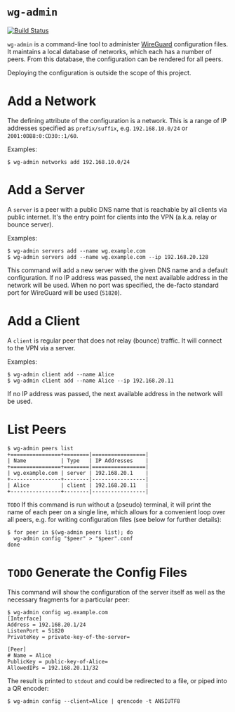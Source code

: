 # `wg-admin`

[![Build Status](https://travis-ci.org/uhlig-it/wg-admin.svg?branch=master)](https://travis-ci.org/uhlig-it/wg-admin)

`wg-admin` is a command-line tool to administer [WireGuard](https://www.wireguard.com/) configuration files. It maintains a local database of networks, which each has a number of peers. From this database, the configuration can be rendered for all peers.

Deploying the configuration is outside the scope of this project.

# Add a Network

The defining attribute of the configuration is a network. This is a range of IP addresses specified as `prefix/suffix`, e.g. `192.168.10.0/24` or `2001:0DB8:0:CD30::1/60`.

Examples:

```command
$ wg-admin networks add 192.168.10.0/24
```

# Add a Server

A `server` is a peer with a public DNS name that is reachable by all clients via public internet. It's the entry point for clients into the VPN (a.k.a. relay or bounce server).

Examples:

```command
$ wg-admin servers add --name wg.example.com
$ wg-admin servers add --name wg.example.com --ip 192.168.20.128
```

This command will add a new server with the given DNS name and a default configuration. If no IP address was passed, the next available address in the network will be used. When no port was specified, the de-facto standard port for WireGuard will be used (`51820`).

# Add a Client

A `client` is regular peer that does not relay (bounce) traffic. It will connect to the VPN via a server.

Examples:

```command
$ wg-admin client add --name Alice
$ wg-admin client add --name Alice --ip 192.168.20.11
```

If no IP address was passed, the next available address in the network will be used.

# List Peers

```command
$ wg-admin peers list
+================+========|=================|
| Name           | Type   | IP Addresses    |
+================+========|=================|
| wg.example.com | server | 192.168.20.1    |
+----------------+--------|-----------------|
| Alice          | client | 192.168.20.11   |
+----------------+--------|-----------------|
```

`TODO` If this command is run without a (pseudo) terminal, it will print the name of each peer on a single line, which allows for a convenient loop over all peers, e.g. for writing configuration files (see below for further details):

```command
$ for peer in $(wg-admin peers list); do
  wg-admin config "$peer" > "$peer".conf
done
```

# `TODO` Generate the Config Files

This command will show the configuration of the server itself as well as the necessary fragments for a particular peer:

```command
$ wg-admin config wg.example.com
[Interface]
Address = 192.168.20.1/24
ListenPort = 51820
PrivateKey = private-key-of-the-server=

[Peer]
# Name = Alice
PublicKey = public-key-of-Alice=
AllowedIPs = 192.168.20.11/32
```

The result is printed to `stdout` and could be redirected to a file, or piped into a QR encoder:

```command
$ wg-admin config --client=Alice | qrencode -t ANSIUTF8
```
